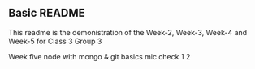 ## Basic README
This readme is the demonistration of the Week-2, Week-3, Week-4 and Week-5 for Class 3 Group 3

Week five node with mongo & git basics
mic check 1 2
